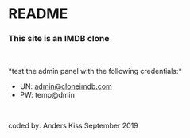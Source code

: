 # README

<h3>This site is an IMDB clone</h3>

<br>

<p>
*test the admin panel with the following credentials:*

- UN: admin@cloneimdb.com
- PW: temp@dmin
</p>

<br>

coded by:
Anders Kiss
September 2019
